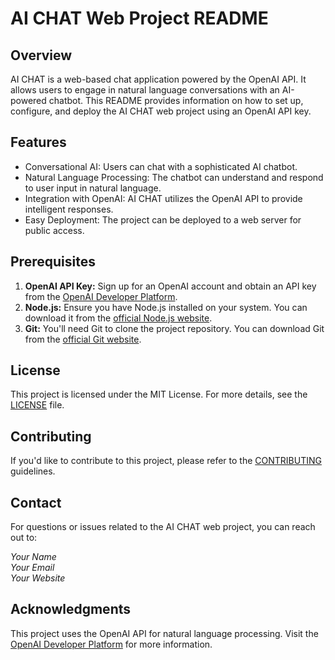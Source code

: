  <h1>AI CHAT Web Project README</h1>



<h2>Overview</h2>

<p>AI CHAT is a web-based chat application powered by the OpenAI API. It allows users to engage in natural language conversations with an AI-powered chatbot. This README provides information on how to set up, configure, and deploy the AI CHAT web project using an OpenAI API key.</p>

<h2>Features</h2>

<ul>
        <li>Conversational AI: Users can chat with a sophisticated AI chatbot.</li>
        <li>Natural Language Processing: The chatbot can understand and respond to user input in natural language.</li>
        <li>Integration with OpenAI: AI CHAT utilizes the OpenAI API to provide intelligent responses.</li>
        <li>Easy Deployment: The project can be deployed to a web server for public access.</li>
    </ul>

<h2>Prerequisites</h2>

<ol>
        <li><strong>OpenAI API Key:</strong> Sign up for an OpenAI account and obtain an API key from the <a href="https://beta.openai.com/signup/">OpenAI Developer Platform</a>.</li>
        <li><strong>Node.js:</strong> Ensure you have Node.js installed on your system. You can download it from the <a href="https://nodejs.org/">official Node.js website</a>.</li>
        <li><strong>Git:</strong> You'll need Git to clone the project repository. You can download Git from the <a href="https://git-scm.com/">official Git website</a>.</li>
    </ol>


 <h2>License</h2>

  <p>This project is licensed under the MIT License. For more details, see the <a href="LICENSE">LICENSE</a> file.</p>

  <h2>Contributing</h2>

<p>If you'd like to contribute to this project, please refer to the <a href="CONTRIBUTING.md">CONTRIBUTING</a> guidelines.</p>

 <h2>Contact</h2>

  <p>For questions or issues related to the AI CHAT web project, you can reach out to:</p>

<address>
        Your Name<br>
        Your Email<br>
        Your Website
    </address>

  <h2>Acknowledgments</h2>

 <p>This project uses the OpenAI API for natural language processing. Visit the <a href="https://beta.openai.com/">OpenAI Developer Platform</a> for more information.</p>



